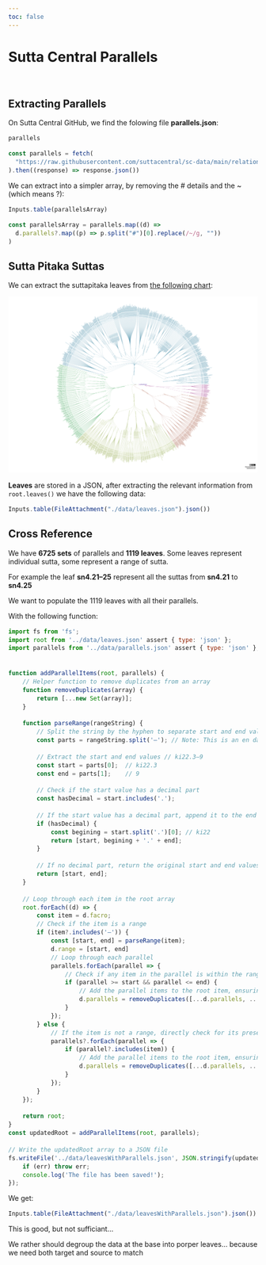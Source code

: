 ```yaml
---
toc: false
---
```


# Sutta Central Parallels
<br>

## Extracting Parallels

On Sutta Central GitHub, we find the folowing file __parallels.json__:


```js
parallels
```

```js echo
const parallels = fetch(
  "https://raw.githubusercontent.com/suttacentral/sc-data/main/relationship/parallels.json"
).then((response) => response.json())
```

We can extract into a simpler array, by removing the # details and the ~ (which means ?):

```js
Inputs.table(parallelsArray)
```

```js echo
const parallelsArray = parallels.map((d) =>
  d.parallels?.map((p) => p.split("#")[0].replace(/~/g, ""))
)
```

## Sutta Pitaka Suttas

We can extract the suttapitaka leaves from [the following chart](https://observablehq.com/d/861e7f60185d063d#chart): 

![chart](./assets/chart.svg)

__Leaves__ are stored in a JSON, after extracting the relevant information from `root.leaves()` we have the following data:

```js
Inputs.table(FileAttachment("./data/leaves.json").json())
```

## Cross Reference

We have __6725 sets__ of parallels and __1119 leaves__. Some leaves represent individual sutta, some represent a range of sutta.

For example the leaf __sn4.21–25__ represent all the suttas from __sn4.21__ to __sn4.25__

We want to populate the 1119 leaves with all their parallels.

With the following function:

```js echo run=false
import fs from 'fs';
import root from '../data/leaves.json' assert { type: 'json' };
import parallels from '../data/parallels.json' assert { type: 'json' };


function addParallelItems(root, parallels) {
    // Helper function to remove duplicates from an array
    function removeDuplicates(array) {
        return [...new Set(array)];
    }

    function parseRange(rangeString) {
        // Split the string by the hyphen to separate start and end values
        const parts = rangeString.split('–'); // Note: This is an en dash, not a regular hyphen (check your input)
    
        // Extract the start and end values // ki22.3–9
        const start = parts[0];  // ki22.3
        const end = parts[1];    // 9
    
        // Check if the start value has a decimal part
        const hasDecimal = start.includes('.');
    
        // If the start value has a decimal part, append it to the end value
        if (hasDecimal) {
            const begining = start.split('.')[0]; // ki22
            return [start, begining + '.' + end];
        }
    
        // If no decimal part, return the original start and end values
        return [start, end];
    }

    // Loop through each item in the root array
    root.forEach((d) => {
        const item = d.facro;
        // Check if the item is a range
        if (item?.includes('–')) {
            const [start, end] = parseRange(item);
            d.range = [start, end] 
            // Loop through each parallel
            parallels.forEach(parallel => {
                // Check if any item in the parallel is within the range
                if (parallel >= start && parallel <= end) {
                    // Add the parallel items to the root item, ensuring no duplicates
                    d.parallels = removeDuplicates([...d.parallels, ...parallel]);
                }
            });
        } else {
            // If the item is not a range, directly check for its presence in parallels
            parallels?.forEach(parallel => {
                if (parallel?.includes(item)) {
                    // Add the parallel items to the root item, ensuring no duplicates
                    d.parallels = removeDuplicates([...d.parallels, ...parallel]);
                }
            });
        }
    });

    return root;
}
const updatedRoot = addParallelItems(root, parallels);

// Write the updatedRoot array to a JSON file
fs.writeFile('../data/leavesWithParallels.json', JSON.stringify(updatedRoot, null, 2), (err) => {
    if (err) throw err;
    console.log('The file has been saved!');
});

```

We get:


```js
Inputs.table(FileAttachment("./data/leavesWithParallels.json").json())
```


This is good, but not sufficiant...

We rather should degroup the data at the base into porper leaves... because we need both target and source to match